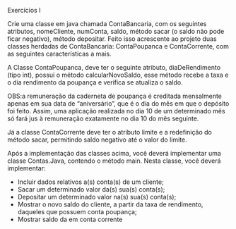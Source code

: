 Exercícios I

 Crie uma classe em java chamada ContaBancaria, com os seguintes atributos,  nomeCliente,  numConta,  saldo, método sacar (o saldo não pode ficar negativo), método depositar. Feito isso acrescente ao projeto duas classes herdadas de ContaBancaria: ContaPoupanca e ContaCorrente, com as seguintes características a mais. 

 A Classe ContaPoupanca, deve ter o seguinte atributo, diaDeRendimento (tipo int), possui o método calcularNovoSaldo, esse método recebe a taxa e o dia rendimento da poupança  e verifica se atualiza o saldo. 

 OBS:a remuneração da caderneta de poupança  é creditada mensalmente apenas em sua data de “aniversário”, que é o dia do mês em que o depósito foi feito. Assim, uma aplicação realizada no dia 10 de um determinado mês só fará jus à remuneração exatamente no dia 10 do mês seguinte.

 Já a classe ContaCorrente deve ter o atributo limite e a redefinição do método sacar, permitindo saldo negativo até o valor do limite.
 
  Após a implementação das classes acima, você deverá implementar uma classe Contas.Java, contendo o método main. Nesta classe, você deverá implementar:

 - Incluir dados relativos a(s) conta(s) de um cliente;
 - Sacar um determinado valor da(s) sua(s) conta(s);
 - Depositar um determinado valor na(s) sua(s) conta(s);
 - Mostrar o novo saldo do cliente, a partir da taxa de rendimento, daqueles que possuem conta poupança;
 - Mostrar saldo  da em conta corrente
